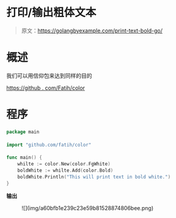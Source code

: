# 打印/输出粗体文本

> 原文：<https://golangbyexample.com/print-text-bold-go/>

# **概述**

我们可以用信仰包来达到同样的目的

[https://github . com/Fatih/color](https://github.com/fatih/color)

# **程序**

```go
package main

import "github.com/fatih/color"

func main() {
    whilte := color.New(color.FgWhite)
    boldWhite := whilte.Add(color.Bold)
    boldWhite.Println("This will print text in bold white.")
}
```

**输出**

<figure class="wp-block-image size-full">![](img/a60bfb1e239c23e59b81528874806bee.png)</figure>
